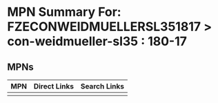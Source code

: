 



# MPN Summary For: FZECONWEIDMUELLERSL351817 > con-weidmueller-sl35 : 180-17

## MPNs
  

|MPN|Direct Links|Search Links|
| :--- | :--- | :--- |
||||
